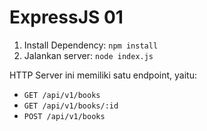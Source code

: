 # ExpressJS 01

1. Install Dependency: `npm install`
2. Jalankan server: `node index.js`

HTTP Server ini memiliki satu endpoint, yaitu:
* `GET /api/v1/books`
* `GET /api/v1/books/:id`
* `POST /api/v1/books`
